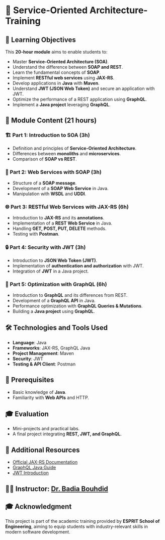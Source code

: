 # 📘 Service-Oriented Architecture- Training

## 🎯 Learning Objectives
This **20-hour module** aims to enable students to:

- Master **Service-Oriented Architecture (SOA)**.
- Understand the difference between **SOAP and REST**.
- Learn the fundamental concepts of **SOAP**.
- Implement **RESTful web services** using **JAX-RS**.
- Develop applications in **Java** with **Maven**.
- Understand **JWT (JSON Web Token)** and secure an application with JWT.
- Optimize the performance of a REST application using **GraphQL**.
- Implement a **Java project** leveraging **GraphQL**.

## 📅 Module Content (21 hours)

### 🏗️ Part 1: Introduction to SOA (3h)
- Definition and principles of **Service-Oriented Architecture**.
- Differences between **monoliths** and **microservices**.
- Comparison of **SOAP vs REST**.

### 🔗 Part 2: Web Services with SOAP (3h)
- Structure of a **SOAP message**.
- Development of a **SOAP Web Service** in Java.
- Manipulation with **WSDL** and **UDDI**.

### 🌐 Part 3: RESTful Web Services with JAX-RS (6h)
- Introduction to **JAX-RS** and its **annotations**.
- Implementation of a **REST Web Service** in Java.
- Handling **GET, POST, PUT, DELETE** methods.
- Testing with **Postman**.

### 🔒 Part 4: Security with JWT (3h)
- Introduction to **JSON Web Token (JWT)**.
- Implementation of **authentication and authorization** with JWT.
- Integration of **JWT** in a Java project.

### 🚀 Part 5: Optimization with GraphQL (6h)
- Introduction to **GraphQL** and its differences from REST.
- Development of a **GraphQL API** in Java.
- Performance optimization with **GraphQL Queries & Mutations**.
- Building a **Java project** using **GraphQL**.

## 🛠️ Technologies and Tools Used
- **Language**: Java  
- **Frameworks**: JAX-RS, GraphQL Java  
- **Project Management**: Maven  
- **Security**: JWT  
- **Testing & API Client**: Postman  

## 📌 Prerequisites
- Basic knowledge of **Java**.  
- Familiarity with **Web APIs** and HTTP.  

## 🎓 Evaluation
- Mini-projects and practical labs.  
- A final project integrating **REST, JWT, and GraphQL**.  

## 📢 Additional Resources
- [Official JAX-RS Documentation](https://jakarta.ee/specifications/restful-ws/)  
- [GraphQL Java Guide](https://www.graphql-java.com/)  
- [JWT Introduction](https://jwt.io/introduction/)  
## 👨‍🏫 Instructor: [Dr. Badia Bouhdid](https://www.linkedin.com/in/badiabouhdid/)
## 🎓 Acknowledgment
This project is part of the academic training provided by **ESPRIT School of Engineering**, aiming to equip students with industry-relevant skills in modern software development.  


